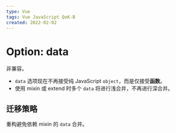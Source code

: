 ```yaml
---
type: Vue
tags: Vue JavaScript QoK-B
created: 2022-02-02
---
```


# Option: data

非兼容。

- `data` 选项现在不再接受纯 JavaScript `object`，而是仅接受**函数**。
- 使用 mixin 或 extend 时多个 `data` 将进行浅合并，不再进行深合并。

## 迁移策略

重构避免依赖 mixin 的 `data` 合并。

